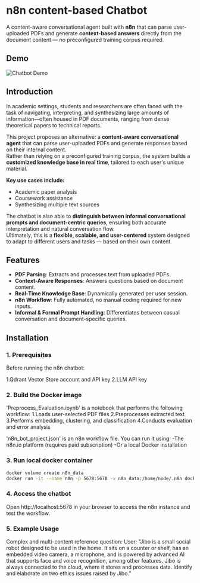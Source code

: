 # n8n content-based Chatbot

A content-aware conversational agent built with **n8n** that can parse user-uploaded PDFs and generate **context-based answers** directly from the document content — no preconfigured training corpus required.

## Demo
![Chatbot Demo](images/demo.gif)  

## Introduction
In academic settings, students and researchers are often faced with the task of navigating, interpreting, and synthesizing large amounts of information—often housed in PDF documents, ranging from dense theoretical papers to technical reports.

This project proposes an alternative: a **content-aware conversational agent** that can parse user-uploaded PDFs and generate responses based on their internal content.  
Rather than relying on a preconfigured training corpus, the system builds a **customized knowledge base in real time**, tailored to each user's unique material.  

**Key use cases include:**
- Academic paper analysis
- Coursework assistance
- Synthesizing multiple text sources

The chatbot is also able to **distinguish between informal conversational prompts and document-centric queries**, ensuring both accurate interpretation and natural conversation flow.  
Ultimately, this is a **flexible, scalable, and user-centered** system designed to adapt to different users and tasks — based on their own content.

## Features
- **PDF Parsing**: Extracts and processes text from uploaded PDFs.
- **Context-Aware Responses**: Answers questions based on document content.
- **Real-Time Knowledge Base**: Dynamically generated per user session.
- **n8n Workflow**: Fully automated, no manual coding required for new inputs.
- **Informal & Formal Prompt Handling**: Differentiates between casual conversation and document-specific queries.

## Installation

### 1. Prerequisites
Before running the n8n chatbot:

1.Qdrant Vector Store account and API key
2.LLM API key

### 2. Build the Docker image
'Preprocess_Evaluation.ipynb' is a notebook that performs the following workflow:
1.Loads user-selected PDF files
2.Preprocesses extracted text
3.Performs embedding, clustering, and classification
4.Conducts evaluation and error analysis

'n8n_bot_project.json' is an n8n workflow file. You can run it using:
-The n8n.io platform (requires paid subscription)
-Or a local Docker installation

### 3. Run local docker container
```bash
docker volume create n8n_data
docker run -it --name n8n -p 5678:5678 -v n8n_data:/home/node/.n8n docker.n8n.io/n8nio/n8n
```

### 4. Access the chatbot
Open http://localhost:5678 in your browser to access the n8n instance and test the workflow.


### 5. Example Usage
Complex and multi-content reference question:
User: "Jibo is a small social robot designed to be used in the home. It sits on a counter or shelf, has an embedded video camera, a microphone, and is powered by advanced AI that supports face and voice recognition, among other features. Jibo is always connected to the cloud, where it stores and processes data. 
Identify and elaborate on two ethics issues raised by Jibo."
